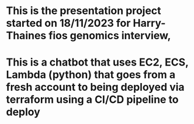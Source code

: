 # This is the presentation project started on 18/11/2023 for Harry-Thaines fios genomics interview,

# This is a chatbot that uses EC2, ECS, Lambda (python) that goes from a fresh account to being deployed via terraform using a CI/CD pipeline to deploy